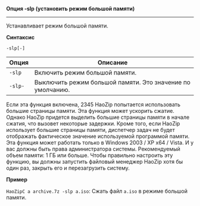 ﻿

**Опция -slp (установить режим большой памяти)**

--------------------------------------------------------------------------------

Устанавливает режим большой памяти.

**Синтаксис**

`-slp[-]`

| Опция   | Описание                                                                                                                                                                                                                                                                                                                                                     |
|---------|-----------------------------------------------------------------------------------------------------------------------------------------------------------------------------------------------------------------------------------------------------------------------------------------------------------------------------------------------------------------|
| `-slp`  | Включить режим большой памяти.                                                                                                                                                                                                                                                                                                                               |
| `-slp-` | Выключить режим большой памяти. Это значение по умолчанию.                                                                                                                                                                                                                                                                                               |

Если эта функция включена, 2345 HaoZip попытается использовать большие страницы памяти. Эта функция может ускорить сжатие. Однако HaoZip придется выделить большие страницы памяти в начале сжатия, что вызовет некоторые задержки. Кроме того, если HaoZip использует большие страницы памяти, диспетчер задач не будет отображать фактическое значение используемой программой памяти. Эта функция может работать только в Windows 2003 / XP x64 / Vista. И у вас должны быть права администратора системы. Рекомендуемый объем памяти: 1 ГБ или больше. Чтобы правильно настроить эту функцию, вы должны запустить файловый менеджер HaoZip хотя бы один раз, закрыть его и перезагрузить систему.

**Пример**

`HaoZipC a archive.7z -slp a.iso`: Сжать файл `a.iso` в режиме большой памяти.
